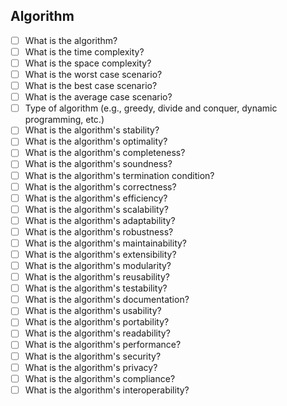 ## Algorithm

- [ ] What is the algorithm?
- [ ] What is the time complexity?
- [ ] What is the space complexity?
- [ ] What is the worst case scenario?
- [ ] What is the best case scenario?
- [ ] What is the average case scenario?
- [ ] Type of algorithm (e.g., greedy, divide and conquer, dynamic programming, etc.)
- [ ] What is the algorithm's stability?
- [ ] What is the algorithm's optimality?
- [ ] What is the algorithm's completeness?
- [ ] What is the algorithm's soundness?
- [ ] What is the algorithm's termination condition?
- [ ] What is the algorithm's correctness?
- [ ] What is the algorithm's efficiency?
- [ ] What is the algorithm's scalability?
- [ ] What is the algorithm's adaptability?
- [ ] What is the algorithm's robustness?
- [ ] What is the algorithm's maintainability?
- [ ] What is the algorithm's extensibility?
- [ ] What is the algorithm's modularity?
- [ ] What is the algorithm's reusability?
- [ ] What is the algorithm's testability?
- [ ] What is the algorithm's documentation?
- [ ] What is the algorithm's usability?
- [ ] What is the algorithm's portability?
- [ ] What is the algorithm's readability?
- [ ] What is the algorithm's performance?
- [ ] What is the algorithm's security?
- [ ] What is the algorithm's privacy?
- [ ] What is the algorithm's compliance?
- [ ] What is the algorithm's interoperability?
